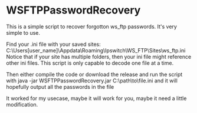 # WSFTPPasswordRecovery
This is a simple script to recover forgotton ws_ftp passwords. It's very simple to use.

Find your .ini file with your saved sites: C:\Users\[user_name]\Appdata\Roaming\Ipswitch\WS_FTP\Sites\ws_ftp.ini
Notice that if your site has multiple folders, then your ini file might reference other ini files. This script is only capable to decode one file at a time.

Then either compile the code or download the release and run the script with java -jar WSFTPPasswordRecovery.jar C:\\path\to\file.ini and it will hopefully output all the passwords in the file

It worked for my usecase, maybe it will work for you, maybe it need a little modification.
